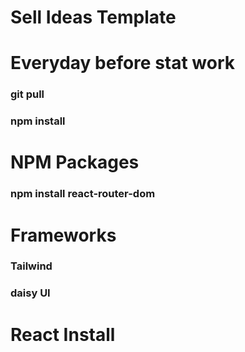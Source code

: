 <!-- Zubayer -->
# Sell Ideas Template




# Everyday before stat work
### git pull
### npm install



# NPM Packages
### npm install react-router-dom


# Frameworks
### Tailwind
### daisy UI






<!-- ! Hasan -->
# React  Install